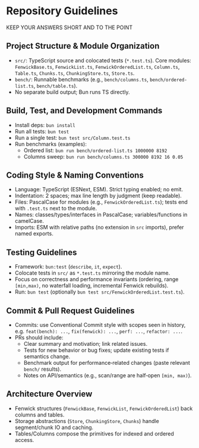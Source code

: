 # Repository Guidelines

KEEP YOUR ANSWERS SHORT AND TO THE POINT

## Project Structure & Module Organization
- `src/`: TypeScript source and colocated tests (`*.test.ts`). Core modules: `FenwickBase.ts`, `FenwickList.ts`, `FenwickOrderedList.ts`, `Column.ts`, `Table.ts`, `Chunks.ts`, `ChunkingStore.ts`, `Store.ts`.
- `bench/`: Runnable benchmarks (e.g., `bench/columns.ts`, `bench/ordered-list.ts`, `bench/table.ts`).
- No separate build output; Bun runs TS directly.

## Build, Test, and Development Commands
- Install deps: `bun install`
- Run all tests: `bun test`
- Run a single test: `bun test src/Column.test.ts`
- Run benchmarks (examples):
  - Ordered list: `bun run bench/ordered-list.ts 1000000 8192`
  - Columns sweep: `bun run bench/columns.ts 300000 8192 16 0.05`

## Coding Style & Naming Conventions
- Language: TypeScript (ESNext, ESM). Strict typing enabled; no emit.
- Indentation: 2 spaces; max line length by judgment (keep readable).
- Files: PascalCase for modules (e.g., `FenwickOrderedList.ts`); tests end with `.test.ts` next to the module.
- Names: classes/types/interfaces in PascalCase; variables/functions in camelCase.
- Imports: ESM with relative paths (no extension in `src` imports), prefer named exports.

## Testing Guidelines
- Framework: `bun:test` (`describe`, `it`, `expect`).
- Colocate tests in `src/` as `*.test.ts` mirroring the module name.
- Focus on correctness and performance invariants (ordering, range `[min,max)`, no waterfall loading, incremental Fenwick rebuilds).
- Run: `bun test` (optionally `bun test src/FenwickOrderedList.test.ts`).

## Commit & Pull Request Guidelines
- Commits: use Conventional Commit style with scopes seen in history, e.g. `feat(bench): ...`, `fix(fenwick): ...`, `perf: ...`, `refactor: ...`.
- PRs should include:
  - Clear summary and motivation; link related issues.
  - Tests for new behavior or bug fixes; update existing tests if semantics change.
  - Benchmark output for performance‑related changes (paste relevant `bench/` results).
  - Notes on API/semantics (e.g., scan/range are half‑open `[min, max)`).

## Architecture Overview
- Fenwick structures (`FenwickBase`, `FenwickList`, `FenwickOrderedList`) back columns and tables.
- Storage abstractions (`Store`, `ChunkingStore`, `Chunks`) handle segment/chunk IO and caching.
- Tables/Columns compose the primitives for indexed and ordered access.
